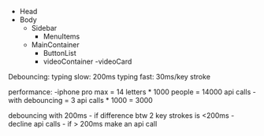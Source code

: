 - Head
- Body
    - Sidebar
        - MenuItems
    - MainContainer
        - ButtonList
        - videoContainer
            -videoCard


Debouncing:
    typing slow: 200ms
    typing fast: 30ms/key stroke


performance:
    -iphone pro max = 14 letters * 1000 people = 14000 api calls
    - with debouncing =  3 api calls * 1000 = 3000


debouncing with 200ms
    - if difference btw 2 key strokes is <200ms - decline api calls
    - if > 200ms make an api call

